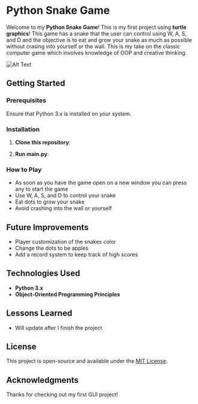 # Python Snake Game

Welcome to my **Python Snake Game**! This is my first project using **turtle graphics**! This game has a snake that the user can control using W, A, S, and D and the objective is to eat and grow your snake as much as possible without crasing into yourself or the wall. This is my take on the classic computer game which involves knowledge of OOP and creative thinking.

![Alt Text](https://i.giphy.com/media/v1.Y2lkPTc5MGI3NjExZTAwYXc1a2Fudmh2c256dTdnYmtwNHJjcXdkZ2Z1azJzZ3F6Mzg5dCZlcD12MV9pbnRlcm5hbF9naWZfYnlfaWQmY3Q9Zw/EpH9Ujq40BALUp5BsT/giphy.gif)

## Getting Started

### Prerequisites

Ensure that Python 3.x is installed on your system.

### Installation

1. **Clone this repository**:

2. **Run main.py**:

### How to Play

- As soon as you have the game open on a new window you can press any to start the game
- Use W, A, S, and D to control your snake
- Eat dots to grow your snake
- Avoid crashing into the wall or yourself

## Future Improvements

- Player customization of the snakes color
- Change the dots to be apples
- Add a record system to keep track of high scores

## Technologies Used

- **Python 3.x**
- **Object-Oriented Programming Principles**

## Lessons Learned

- Will update after I finish the project

## License

This project is open-source and available under the [MIT License](LICENSE).

## Acknowledgments

Thanks for checking out my first GUI project!
